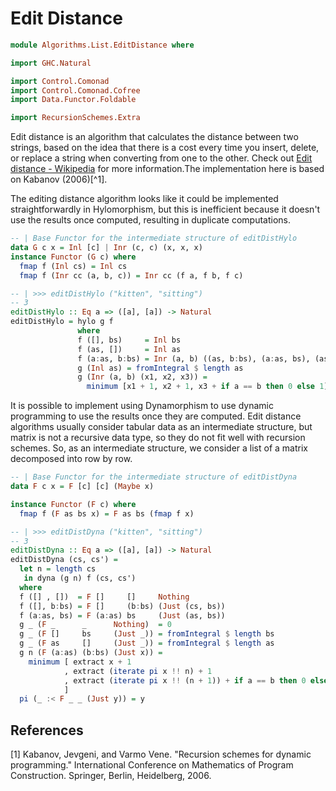 # Edit Distance

```hs
module Algorithms.List.EditDistance where

import GHC.Natural

import Control.Comonad
import Control.Comonad.Cofree
import Data.Functor.Foldable

import RecursionSchemes.Extra
```

Edit distance is an algorithm that calculates the distance between two strings, based on the idea that there is a cost every time you insert, delete, or replace a string when converting from one to the other. Check out [Edit distance - Wikipedia](https://en.wikipedia.org/wiki/Edit_distance) for more information.The implementation here is based on Kabanov (2006)[^1].

The editing distance algorithm looks like it could be implemented straightforwardly in Hylomorphism, but this is inefficient because it doesn't use the results once computed, resulting in duplicate computations.

```hs
-- | Base Functor for the intermediate structure of editDistHylo
data G c x = Inl [c] | Inr (c, c) (x, x, x)
instance Functor (G c) where
  fmap f (Inl cs) = Inl cs
  fmap f (Inr cc (a, b, c)) = Inr cc (f a, f b, f c)

-- | >>> editDistHylo ("kitten", "sitting")
-- 3
editDistHylo :: Eq a => ([a], [a]) -> Natural
editDistHylo = hylo g f
               where
               f ([], bs)     = Inl bs
               f (as, [])     = Inl as
               f (a:as, b:bs) = Inr (a, b) ((as, b:bs), (a:as, bs), (as, bs))
               g (Inl as) = fromIntegral $ length as
               g (Inr (a, b) (x1, x2, x3)) =
                 minimum [x1 + 1, x2 + 1, x3 + if a == b then 0 else 1]
```

It is possible to implement using Dynamorphism to use dynamic programming to use the results once they are computed. Edit distance algorithms usually consider tabular data as an intermediate structure, but matrix is not a recursive data type, so they do not fit well with recursion schemes. So, as an intermediate structure, we consider a list of a matrix decomposed into row by row.

```hs
-- | Base Functor for the intermediate structure of editDistDyna
data F c x = F [c] [c] (Maybe x)

instance Functor (F c) where
  fmap f (F as bs x) = F as bs (fmap f x)

-- | >>> editDistDyna ("kitten", "sitting")
-- 3
editDistDyna :: Eq a => ([a], [a]) -> Natural
editDistDyna (cs, cs') =
  let n = length cs
   in dyna (g n) f (cs, cs')
  where
  f ([] , [])  = F []     []     Nothing
  f ([], b:bs) = F []     (b:bs) (Just (cs, bs))
  f (a:as, bs) = F (a:as) bs     (Just (as, bs))
  g _ (F _      _      Nothing)  = 0
  g _ (F []     bs     (Just _)) = fromIntegral $ length bs
  g _ (F as     []     (Just _)) = fromIntegral $ length as
  g n (F (a:as) (b:bs) (Just x)) =
    minimum [ extract x + 1
            , extract (iterate pi x !! n) + 1
            , extract (iterate pi x !! (n + 1)) + if a == b then 0 else 1
            ]
  pi (_ :< F _ _ (Just y)) = y
```

## References
[1] Kabanov, Jevgeni, and Varmo Vene. "Recursion schemes for dynamic programming." International Conference on Mathematics of Program Construction. Springer, Berlin, Heidelberg, 2006.
